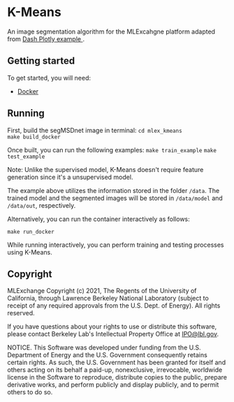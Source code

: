 # K-Means

An image segmentation algorithm for the MLExcahgne platform adapted from [Dash Plotly example ](https://github.com/plotly/dash-sample-apps/blob/d96997bd269deb4ff98b810d32694cc48a9cb93e/apps/dash-image-segmentation/trainable_segmentation.py#L130).

## Getting started
To get started, you will need:
  - [Docker](https://docs.docker.com/get-docker/)

## Running
First, build the segMSDnet image in terminal:
`cd mlex_kmeans`    
`make build_docker`

Once built, you can run the following examples:
`make train_example`
`make test_example`

Note: Unlike the supervised model, K-Means doesn't require feature generation since it's a unsupervised model.

The example above utilizes the information stored in the folder `/data`. The trained model and the segmented images will be stored in `/data/model` and `/data/out`, respectively.

Alternatively, you can run the container interactively as follows:
```
make run_docker
```

While running interactively, you can perform training and testing processes using K-Means.

## Copyright
MLExchange Copyright (c) 2021, The Regents of the University of California, through Lawrence Berkeley National Laboratory (subject to receipt of any required approvals from the U.S. Dept. of Energy). All rights reserved.

If you have questions about your rights to use or distribute this software, please contact Berkeley Lab's Intellectual Property Office at IPO@lbl.gov.

NOTICE.  This Software was developed under funding from the U.S. Department of Energy and the U.S. Government consequently retains certain rights.  As such, the U.S. Government has been granted for itself and others acting on its behalf a paid-up, nonexclusive, irrevocable, worldwide license in the Software to reproduce, distribute copies to the public, prepare derivative works, and perform publicly and display publicly, and to permit others to do so.
